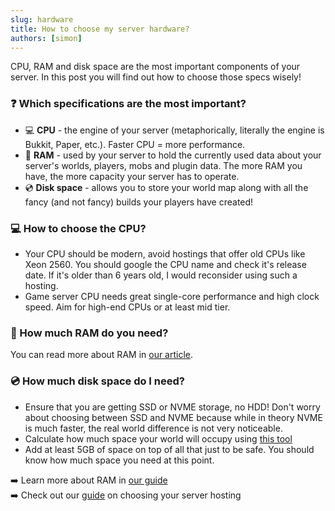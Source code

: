 ```yaml
---
slug: hardware
title: How to choose my server hardware?
authors: [simon]
---
```


CPU, RAM and disk space are the most important components of your server. In this post you will find out how to choose those specs wisely!

<!-- truncate -->

### ❓ Which specifications are the most important?

- 💻 **CPU** - the engine of your server (metaphorically, literally the engine is Bukkit, Paper, etc.). Faster CPU = more performance.
- 💾 **RAM** - used by your server to hold the currently used data about your server's worlds, players, mobs and plugin data. The more RAM you have, the more capacity your server has to operate.
- 💿 **Disk space** - allows you to store your world map along with all the fancy (and not fancy) builds your players have created!

### 💻 How to choose the CPU?

- Your CPU should be modern, avoid hostings that offer old CPUs like Xeon 2560. You should google the CPU name and check it's release date. If it's older than 6 years old, I would reconsider using such a hosting.
- Game server CPU needs great single-core performance and high clock speed. Aim for high-end CPUs or at least mid tier.

### 💾 How much RAM do you need?

You can read more about RAM in [our article](ram).

### 💿 How much disk space do I need?

- Ensure that you are getting SSD or NVME storage, no HDD! Don't worry about choosing between SSD and NVME because while in theory NVME is much faster, the real world difference is not very noticeable.
- Calculate how much space your world will occupy using [this tool](https://onlinemo.de/world)
- Add at least 5GB of space on top of all that just to be safe. You should know how much space you need at this point.



➡️ Learn more about RAM in [our guide](ram)\
➡️ Check out our [guide](hosting) on choosing your server hosting